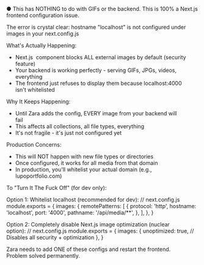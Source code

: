 ● This has NOTHING to do with GIFs or the backend. This is 100% a
  Next.js frontend configuration issue.

  The error is crystal clear: hostname "localhost" is not configured 
  under images in your next.config.js

  What's Actually Happening:
  - Next.js <Image> component blocks ALL external images by default
  (security feature)
  - Your backend is working perfectly - serving GIFs, JPGs, videos,
  everything
  - The frontend just refuses to display them because localhost:4000     
  isn't whitelisted

  Why It Keeps Happening:
  - Until Zara adds the config, EVERY image from your backend will       
  fail
  - This affects all collections, all file types, everything
  - It's not fragile - it's just not configured yet

  Production Concerns:
  - This will NOT happen with new file types or directories
  - Once configured, it works for all media from that domain
  - In production, you'll whitelist your actual domain (e.g.,
  lupoportfolio.com)

  To "Turn It The Fuck Off" (for dev only):

  Option 1: Whitelist localhost (recommended for dev):
  // next.config.js
  module.exports = {
    images: {
      remotePatterns: [
        {
          protocol: 'http',
          hostname: 'localhost',
          port: '4000',
          pathname: '/api/media/**',
        },
      ],
    },
  }

  Option 2: Completely disable Next.js image optimization (nuclear       
  option):
  // next.config.js
  module.exports = {
    images: {
      unoptimized: true, // Disables all security + optimization
    },
  }

  Zara needs to add ONE of these configs and restart the frontend.       
  Problem solved permanently.
  
